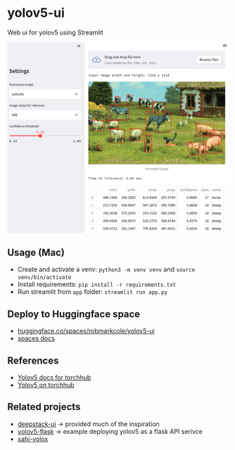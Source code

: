 # yolov5-ui
Web ui for yolov5 using Streamlit

<p align="center">
<img src="assets/usage.png" width="900">
</p>

## Usage (Mac)
* Create and activate a venv: `python3 -m venv venv` and `source venv/bin/activate`
* Install requirements: `pip install -r requirements.txt`
* Run streamlit from `app` folder: `streamlit run app.py`

## Deploy to Huggingface space
- [huggingface.co/spaces/robmarkcole/yolov5-ui](https://huggingface.co/spaces/robmarkcole/yolov5-ui)
- [spaces docs](https://huggingface.co/docs/hub/spaces)

## References
- [Yolov5 docs for torchhub](https://github.com/ultralytics/yolov5/issues/36)
- [Yolov5 on torchhub](https://pytorch.org/hub/ultralytics_yolov5/)

## Related projects
- [deepstack-ui](https://github.com/robmarkcole/deepstack-ui) -> provided much of the inspiration
- [yolov5-flask](https://github.com/robmarkcole/yolov5-flask) -> example deploying yolov5 as a flask API serivce
- [sahi-yolox](https://huggingface.co/spaces/fcakyon/sahi-yolox)